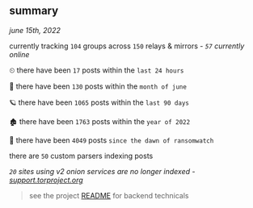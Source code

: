 
## summary
_june 15th, 2022_

currently tracking `104` groups across `150` relays & mirrors - _`57` currently online_

⏲ there have been `17` posts within the `last 24 hours`

🦈 there have been `130` posts within the `month of june`

🪐 there have been `1065` posts within the `last 90 days`

🏚 there have been `1763` posts within the `year of 2022`

🦕 there have been `4049` posts `since the dawn of ransomwatch`

there are `50` custom parsers indexing posts

_`20` sites using v2 onion services are no longer indexed - [support.torproject.org](https://support.torproject.org/onionservices/v2-deprecation/)_

> see the project [README](https://github.com/joshhighet/ransomwatch#ransomwatch--) for backend technicals
